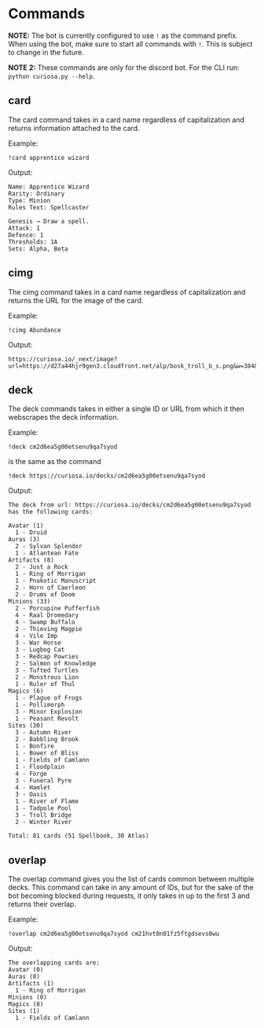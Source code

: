 # Commands

**NOTE:** The bot is currently configured to use `!` as the command prefix. When using the bot, make sure to start all commands with `!`. This is subject to change in the future.

**NOTE 2:** These commands are only for the discord bot. For the CLI run: `python curiosa.py --help`.

## card

The card command takes in a card name regardless of capitalization and returns information attached to the card.

Example:

```
!card apprentice wizard
```

Output:

```
Name: Apprentice Wizard
Rarity: Ordinary
Type: Minion
Rules Text: Spellcaster

Genesis → Draw a spell.
Attack: 1
Defence: 1
Thresholds: 1A 
Sets: Alpha, Beta
```

## cimg

The cimg command takes in a card name regardless of capitalization and returns the URL for the image of the card.

Example:

```
!cimg Abundance
```

Output:

```
https://curiosa.io/_next/image?url=https://d27a44hjr9gen3.cloudfront.net/alp/bosk_troll_b_s.png&w=384&q=75
```

## deck

The deck commands takes in either a single ID or URL from which it then webscrapes the deck information.

Example:

```
!deck cm2d6ea5g00etsenu9qa7syod
```

is the same as the command

```
!deck https://curiosa.io/decks/cm2d6ea5g00etsenu9qa7syod
```

Output:

```
The deck from url: https://curiosa.io/decks/cm2d6ea5g00etsenu9qa7syod has the following cards:

Avatar (1)
  1 - Druid
Auras (3)
  2 - Sylvan Splendor
  1 - Atlantean Fate
Artifacts (8)
  2 - Just a Rock
  1 - Ring of Morrigan
  1 - Pnakotic Manuscript
  2 - Horn of Caerleon
  2 - Drums of Doom
Minions (33)
  2 - Porcupine Pufferfish
  4 - Raal Dromedary
  4 - Swamp Buffalo
  2 - Thieving Magpie
  4 - Vile Imp
  3 - War Horse
  3 - Lugbog Cat
  3 - Redcap Powries
  2 - Salmon of Knowledge
  3 - Tufted Turtles
  2 - Monstrous Lion
  1 - Ruler of Thul
Magics (6)
  1 - Plague of Frogs
  1 - Pollimorph
  3 - Minor Explosion
  1 - Peasant Revolt
Sites (30)
  3 - Autumn River
  2 - Babbling Brook
  1 - Bonfire
  1 - Bower of Bliss
  1 - Fields of Camlann
  1 - Floodplain
  4 - Forge
  3 - Funeral Pyre
  4 - Hamlet
  3 - Oasis
  1 - River of Flame
  1 - Tadpole Pool
  3 - Troll Bridge
  2 - Winter River

Total: 81 cards (51 Spellbook, 30 Atlas)
```

## overlap

The overlap command gives you the list of cards common between multiple decks. This command can take in any amount of IDs, but for the sake of the bot becoming blocked during requests, it only takes in up to the first 3 and returns their overlap.

Example:

```
!overlap cm2d6ea5g00etsenu9qa7syod cm21hvt0n01fz5ftgdsevs0wu
```

Output:

```
The overlapping cards are:
Avatar (0)
Auras (0)
Artifacts (1)
  1 - Ring of Morrigan
Minions (0)
Magics (0)
Sites (1)
  1 - Fields of Camlann
```
